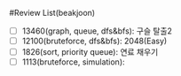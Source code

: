 #Review List(beakjoon)
-[ ] 13460(graph, queue, dfs&bfs): 구슬 탈출2 
-[ ] 12100(bruteforce, dfs&bfs): 2048(Easy)
-[ ] 1826(sort, priority queue): 연료 채우기
-[ ] 1113(bruteforce, simulation): 